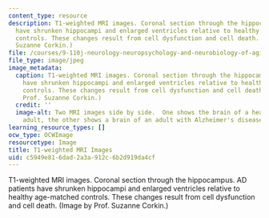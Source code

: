```yaml
---
content_type: resource
description: T1-weighted MRI images. Coronal section through the hippocampus. AD patients
  have shrunken hippocampi and enlarged ventricles relative to healthy age-matched
  controls. These changes result from cell dysfunction and cell death. (Image by Prof.
  Suzanne Corkin.)
file: /courses/9-110j-neurology-neuropsychology-and-neurobiology-of-aging-spring-2005/c5949e816dad2a3a912c6b2d919da4cf_9-110js05.jpg
file_type: image/jpeg
image_metadata:
  caption: T1-weighted MRI images. Coronal section through the hippocampus. AD patients
    have shrunken hippocampi and enlarged ventricles relative to healthy age-matched
    controls. These changes result from cell dysfunction and cell death. (Image by
    Prof. Suzanne Corkin.)
  credit: ''
  image-alt: Two MRI images side by side.  One shows the brain of a healthy older
    adult, the other shows a brain of an adult with Alzheimer's disease.
learning_resource_types: []
ocw_type: OCWImage
resourcetype: Image
title: T1-weighted MRI Images
uid: c5949e81-6dad-2a3a-912c-6b2d919da4cf
---
```

T1-weighted MRI images. Coronal section through the hippocampus. AD patients have shrunken hippocampi and enlarged ventricles relative to healthy age-matched controls. These changes result from cell dysfunction and cell death. (Image by Prof. Suzanne Corkin.)


